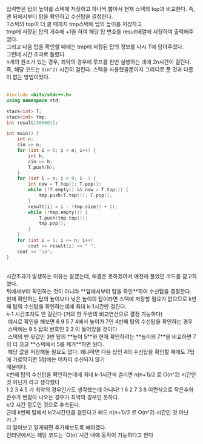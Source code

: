 입력받은 탑의 높이를 스택에 저장하고 하나씩 뽑아서 현재 스택의 top과 비교한다. 즉, 맨 뒤에서부터 탑을 확인하고 수신탑을 결정한다.<br>
T스택의 top이 더 클 때까지 tmp스택에 탑의 높이를 저장하고<br>
tmp에 저장된 탑의 개수에 +1을 하여 해당 탑 번호를 result배열에 저장하여 출력해주었다.<br>
그리고 다음 탑을 확인할 때에는 tmp에 저장된 탑의 정보를 다시 T에 담아주었다.<br>
그런데 시간 초과로 틀렸다.<br>
n개의 원소가 있는 경우, 최악의 경우에 루프를 한번 실행하는 데에 2n시간이 걸린다.<br>
즉, 해당 코드는 `O(n^2)` 시간이 걸린다. 스택을 사용했을뿐이지 그리디로 푼 것과 다름이 없는 방법이었다.<br>
<br>

```cpp
#include <bits/stdc++.h>
using namespace std;

stack<int> T;
stack<int> tmp;
int result[500001];

int main() {
	int n;
	cin >> n;
	for (int i = 0; i < n; i++) {
		int h;
		cin >> h;
		T.push(h);
	}
	for (int i = n; i > 0; i--) {
		int now = T.top(); T.pop();
		while (!T.empty() && now > T.top()) {
			tmp.push(T.top()); T.pop();
		}
		result[i] = i - (tmp.size() + 1);
		while (!tmp.empty()) {
			T.push(tmp.top());
			tmp.pop();
		}
	}
	for (int i = 1; i <= n; i++)
		cout << result[i] << " ";
	cout << "\n";
}
```
<br>
시간초과가 발생하는 이유는 알겠는데, 해결은 못하겠어서 예전에 풀었던 코드를 참고하였다.<br>
뒤에서부터 확인하는 것이 아니라 **앞에서부터 탑을 확인**하여 수신탑을 결정한다.<br>
현재 확인하는 탑의 높이보다 낮은 높이의 탑이라면 스택에 저장할 필요가 없으므로 k번째 탑의 수신탑을 확인하는데에 최대 k-1시간만 걸린다.
<br>k-1 시간조차도 안 걸린다 (거의 한 두번의 비교연산으로 결정 가능하다)<br>
&nbsp;예시로 확인을 해보면 6 9 5 7 4에서 높이가 7인 4번째 탑의 수신탑을 확인하는 경우<br>
&nbsp;스택에는 9 5 탑의 번호인 2 3 이 들어있을 것이다<br>
&nbsp;스택의 맨 윗값인 3번 탑의 **높이 5**와 현재 확인하려는 **높이의 7**을 비교하면 7이 더 크고 **스택에서 5를 제거**하면 된다.<br>
&nbsp;해당 값을 저장해둘 필요도 없다. 왜냐하면 다음 탑인 4의 수신탑을 확인할 때에도 7탑에 가로막히면 5탑에는 어차피 수신되지 않기 <br>때문이다.<br>
k번째 탑의 수신탑을 확인하는데에 최대 k-1시간씩 걸리면 n(n+1)/2 로 O(n^2) 시간인 것 아닌가 라고 생각했다<br>
1 2 3 4 5 가 최악의 경우인가도 생각했는데 아니다! 1 6 2 7 3 8 이런식으로 작은수와 큰수가 번갈아 나오는 경우가 최악의 경우인 듯하다.<br>
k/2 시간 정도인 것으로 추측된다.<br>
근데 k번째 탑에서 k/2시간만큼 걸린다고 해도 n(n+1)/2 로 O(n^2) 시간인 것 아닌가..?<br>
더 알아보고 알게되면 추가해보도록 해야겠다.<br>
인터넷에서는 해당 코드는 `O(n)`시간 내에 동작이 가능하다고 한다<br>
